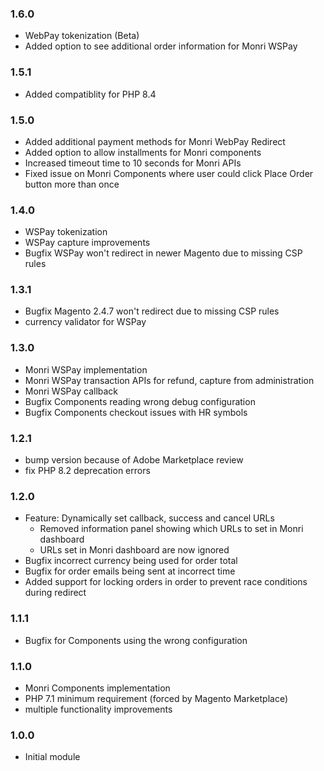### 1.6.0
- WebPay tokenization (Beta)
- Added option to see additional order information for Monri WSPay

### 1.5.1
- Added compatiblity for PHP 8.4

### 1.5.0
- Added additional payment methods for Monri WebPay Redirect
- Added option to allow installments for Monri components
- Increased timeout time to 10 seconds for Monri APIs
- Fixed issue on Monri Components where user could click Place Order button more than once

### 1.4.0
- WSPay tokenization
- WSPay capture improvements
- Bugfix WSPay won't redirect in newer Magento due to missing CSP rules

### 1.3.1
- Bugfix Magento 2.4.7 won't redirect due to missing CSP rules
- currency validator for WSPay 

### 1.3.0
- Monri WSPay implementation
- Monri WSPay transaction APIs for refund, capture from administration
- Monri WSPay callback
- Bugfix Components reading wrong debug configuration
- Bugfix Components checkout issues with HR symbols

### 1.2.1
- bump version because of Adobe Marketplace review
- fix PHP 8.2 deprecation errors

### 1.2.0
- Feature: Dynamically set callback, success and cancel URLs
  - Removed information panel showing which URLs to set in Monri dashboard
  - URLs set in Monri dashboard are now ignored
- Bugfix incorrect currency being used for order total
- Bugfix for order emails being sent at incorrect time
- Added support for locking orders in order to prevent race conditions during redirect

### 1.1.1
- Bugfix for Components using the wrong configuration

### 1.1.0
- Monri Components implementation
- PHP 7.1 minimum requirement (forced by Magento Marketplace)
- multiple functionality improvements

### 1.0.0 
- Initial module
